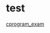 # test

[cprogram_exam](https://docs.google.com/forms/d/e/1FAIpQLSe3LZXLXr-6CZRyj3gllKmTxzitSxLC8I6g3hfzuEMvPjYpow/viewform?usp=sf_link)


